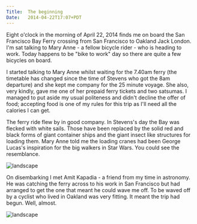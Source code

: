 ```yaml
---
Title:	The beginning
Date:	2014-04-22T17:07+PDT
---
```


Eight o'clock in the morning of April 22, 2014 finds me on board the San Francisco Bay Ferry crossing from San Francisco to Oakland Jack London. I'm sat talking to Mary Anne - a fellow bicycle rider - who is heading to work. Today happens to be "bike to work" day so there are quite a few bicycles on board.

I started talking to Mary Anne whilst waiting for the 7.40am ferry (the timetable has changed since the time of Stevens who got the 8am departure) and she kept me company for the 25 minute voyage. She also, very kindly, gave me one of her prepaid ferry tickets and two satsumas. I managed to put aside my usual politeness and didn't decline the offer of food; accepting food is one of my rules for this trip as I'll need all the calories I can get.

The ferry ride flew by in good company. In Stevens's day the Bay was flecked with white sails. Those have been replaced by the solid red and black forms of giant container ships and the giant insect like structures for loading them. Mary Anne told me the loading cranes had been George Lucas's inspiration for the big walkers in Star Wars. You could see the resemblance.

![landscape](https://www.flickr.com/photos/astronomyblog/14021906673/ "Looking back at the Bay")

On disembarking I met Amit Kapadia - a friend from my time in astronomy. He was catching the ferry across to his work in San Francisco but had arranged to get the one that meant he could wave me off. To be waved off by a cyclist who lived in Oakland was very fitting. It meant the trip had begun. Well, almost.

![landscape](https://www.flickr.com/photos/astronomyblog/14002336204/ "Oakland Jack London Ferry Terminal")